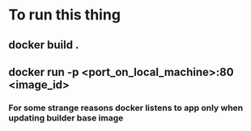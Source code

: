 # To run this thing 

## docker build .

## docker run -p <port_on_local_machine>:80 <image_id>

### For some strange reasons docker listens to app only when updating builder base image